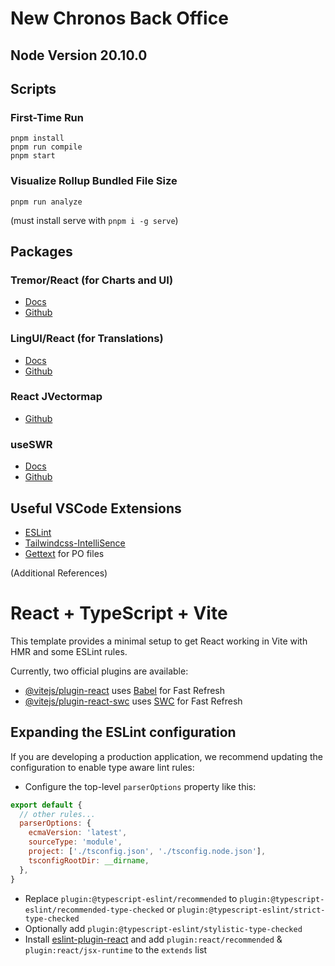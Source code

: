# New Chronos Back Office

## Node Version 20.10.0

## Scripts

### First-Time Run
```
pnpm install
pnpm run compile
pnpm start
```

###  Visualize Rollup Bundled File Size
```
pnpm run analyze
```
(must install serve with ```pnpm i -g serve```)


## Packages

### Tremor/React (for Charts and UI)
- [Docs](https://www.tremor.so/)
- [Github](https://github.com/tremorlabs/tremor)

### LingUI/React (for Translations)
- [Docs](https://lingui.dev/)
- [Github](https://github.com/lingui/js-lingui)


### React JVectormap
- [Github](https://github.com/kadoshms/react-jvectormap)

### useSWR
- [Docs](https://swr.vercel.app/)
- [Github](https://github.com/vercel/swr)

## Useful VSCode Extensions
- [ESLint](https://marketplace.visualstudio.com/items?itemName=dbaeumer.vscode-eslint)
- [Tailwindcss-IntelliSence](https://marketplace.visualstudio.com/items?itemName=bradlc.vscode-tailwindcss)
- [Gettext](https://marketplace.visualstudio.com/items?itemName=mrorz.language-gettext) for PO files


(Additional References)
# React + TypeScript + Vite

This template provides a minimal setup to get React working in Vite with HMR and some ESLint rules.

Currently, two official plugins are available:

- [@vitejs/plugin-react](https://github.com/vitejs/vite-plugin-react/blob/main/packages/plugin-react/README.md) uses [Babel](https://babeljs.io/) for Fast Refresh
- [@vitejs/plugin-react-swc](https://github.com/vitejs/vite-plugin-react-swc) uses [SWC](https://swc.rs/) for Fast Refresh

## Expanding the ESLint configuration

If you are developing a production application, we recommend updating the configuration to enable type aware lint rules:

- Configure the top-level `parserOptions` property like this:

```js
export default {
  // other rules...
  parserOptions: {
    ecmaVersion: 'latest',
    sourceType: 'module',
    project: ['./tsconfig.json', './tsconfig.node.json'],
    tsconfigRootDir: __dirname,
  },
}
```

- Replace `plugin:@typescript-eslint/recommended` to `plugin:@typescript-eslint/recommended-type-checked` or `plugin:@typescript-eslint/strict-type-checked`
- Optionally add `plugin:@typescript-eslint/stylistic-type-checked`
- Install [eslint-plugin-react](https://github.com/jsx-eslint/eslint-plugin-react) and add `plugin:react/recommended` & `plugin:react/jsx-runtime` to the `extends` list
